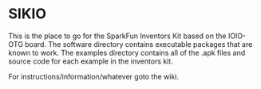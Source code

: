 SIKIO
=====

This is the place to go for the SparkFun Inventors Kit based on the IOIO-OTG board. The software directory contains executable packages that are known to work. The examples directory
contains all of the .apk files and source code for each example in the inventors kit.

For instructions/information/whatever goto the wiki.